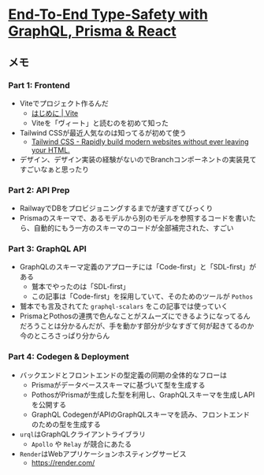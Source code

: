 # [End-To-End Type-Safety with GraphQL, Prisma & React](https://www.prisma.io/blog/series/e2e-typesafety-graphql-react-yiw81oBkun)

## メモ

### Part 1: Frontend

- Viteでプロジェクト作るんだ
  - [はじめに | Vite](https://ja.vitejs.dev/guide/)
  - Viteを「ヴィート」と読むのを初めて知った
- Tailwind CSSが最近人気なのは知ってるが初めて使う
  - [Tailwind CSS - Rapidly build modern websites without ever leaving your HTML.](https://tailwindcss.com/)
- デザイン、デザイン実装の経験がないのでBranchコンポーネントの実装見てすごいなぁと思ったり

### Part 2: API Prep

- RailwayでDBをプロビジョニングするまでが速すぎてびっくり
- Prismaのスキーマで、あるモデルから別のモデルを参照するコードを書いたら、自動的にもう一方のスキーマのコードが全部補完された、すごい

### Part 3: GraphQL API

- GraphQLのスキーマ定義のアプローチには「Code-first」と「SDL-first」がある
  - 鷲本でやったのは「SDL-first」
  - この記事は「Code-first」を採用していて、そのためのツールが `Pothos`
- 鷲本でも言及されてた `graphql-scalars` をこの記事では使っていく
- PrismaとPothosの連携で色んなことがスムーズにできるようになってるんだろうことは分かるんだが、手を動かす部分が少なすぎて何が起きてるのか今のところさっぱり分からん

### Part 4: Codegen & Deployment

- バックエンドとフロントエンドの型定義の同期の全体的なフローは
  - Prismaがデータベーススキーマに基づいて型を生成する
  - PothosがPrismaが生成した型を利用し、GraphQLスキーマを生成しAPIを公開する
  - GraphQL CodegenがAPIのGraphQLスキーマを読み、フロントエンドのための型を生成する
- `urql`はGraphQLクライアントライブラリ
  - `Apollo` や `Relay` が競合にあたる
- `Render`はWebアプリケーションホスティングサービス
  - https://render.com/
